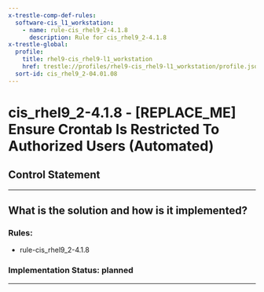 ```yaml
---
x-trestle-comp-def-rules:
  software-cis_l1_workstation:
    - name: rule-cis_rhel9_2-4.1.8
      description: Rule for cis_rhel9_2-4.1.8
x-trestle-global:
  profile:
    title: rhel9-cis_rhel9-l1_workstation
    href: trestle://profiles/rhel9-cis_rhel9-l1_workstation/profile.json
  sort-id: cis_rhel9_2-04.01.08
---
```


# cis_rhel9_2-4.1.8 - \[REPLACE_ME\] Ensure Crontab Is Restricted To Authorized Users (Automated)

## Control Statement

______________________________________________________________________

## What is the solution and how is it implemented?

<!-- For implementation status enter one of: implemented, partial, planned, alternative, not-applicable -->

<!-- Note that the list of rules under ### Rules: is read-only and changes will not be captured after assembly to JSON -->

<!-- Add control implementation description here for control: cis_rhel9_2-4.1.8 -->

### Rules:

  - rule-cis_rhel9_2-4.1.8

### Implementation Status: planned

______________________________________________________________________
